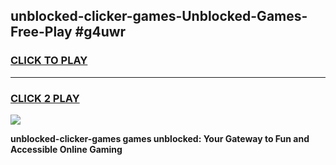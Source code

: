 
## unblocked-clicker-games-Unblocked-Games-Free-Play #g4uwr
<h3>
<a href="https://us.freeplayer.one?title=unblocked-clicker-games&ref=9M">CLICK TO PLAY</a></h3>
<hr>

<h3>
<a href="https://us.freeplayer.one?title=unblocked-clicker-games&ref=9M">CLICK 2 PLAY</a>
  
</h3>

<a href="https://us.freeplayer.one?title=unblocked-clicker-games&ref=9M"><img src="https://clearcache.store/games.png"></a>


**unblocked-clicker-games games unblocked: Your Gateway to Fun and Accessible Online Gaming**
